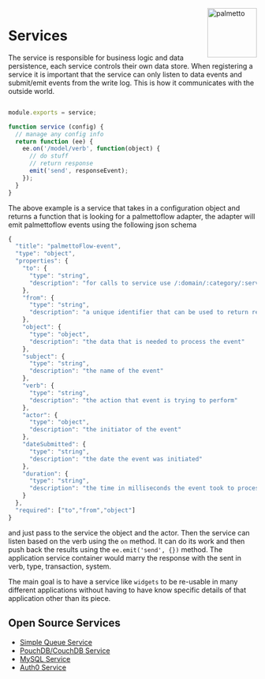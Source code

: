 <img src="palmetto2.png" alt="palmetto" align="right" height="100px" width="100px" />

# Services

The service is responsible for business logic and data persistence, each service controls their own data store.  When registering a service it is important that the service can only listen to data events and submit/emit events from the write log.  This is how it communicates with the outside world.

``` js

module.exports = service;

function service (config) {
  // manage any config info
  return function (ee) {
    ee.on('/model/verb', function(object) {
      // do stuff
      // return response
      emit('send', responseEvent);      
    });
  }
}

```

The above example is a service that takes in a configuration object and returns a function that is looking for a palmettoflow adapter, the adapter will emit palmettoflow events using the following json schema

``` js
{
  "title": "palmettoFlow-event",
  "type": "object",
  "properties": {
    "to": {
      "type": "string",
      "description": "for calls to service use /:domain/:category/:service/:action"
    },
    "from": {
      "type": "string",
      "description": "a unique identifier that can be used to return response"
    },
    "object": {
      "type": "object",
      "description": "the data that is needed to process the event"
    },
    "subject": {
      "type": "string",
      "description": "the name of the event"
    },
    "verb": {
      "type": "string",
      "description": "the action that event is trying to perform"
    },
    "actor": {
      "type": "object",
      "description": "the initiator of the event"
    },
    "dateSubmitted": {
      "type": "string",
      "description": "the date the event was initiated"
    },
    "duration": {
      "type": "string",
      "description": "the time in milliseconds the event took to process"
    }
  },
  "required": ["to","from","object"]
}
```


and just pass to the service the object and the actor.  Then the service can listen based on the verb using the `on` method.  It can do its work and then push back the results using the `ee.emit('send', {})` method.  The application service container would marry the response with the sent in verb, type, transaction, system.

The main goal is to have a service like `widgets` to be re-usable in many different applications without having to have know specific details of that application other than its piece.


## Open Source Services

* [Simple Queue Service](https://github.com/twilson63/palmettoflow-queue-svc)
* [PouchDB/CouchDB Service](https://github.com/twilson63/palmettoflow-pouchdb-svc)
* [MySQL Service](https://github.com/twilson63/palmettoflow-mysql-svc)
* [Auth0 Service](https://github.com/twilson63/palmettoflow-auth0-svc)



